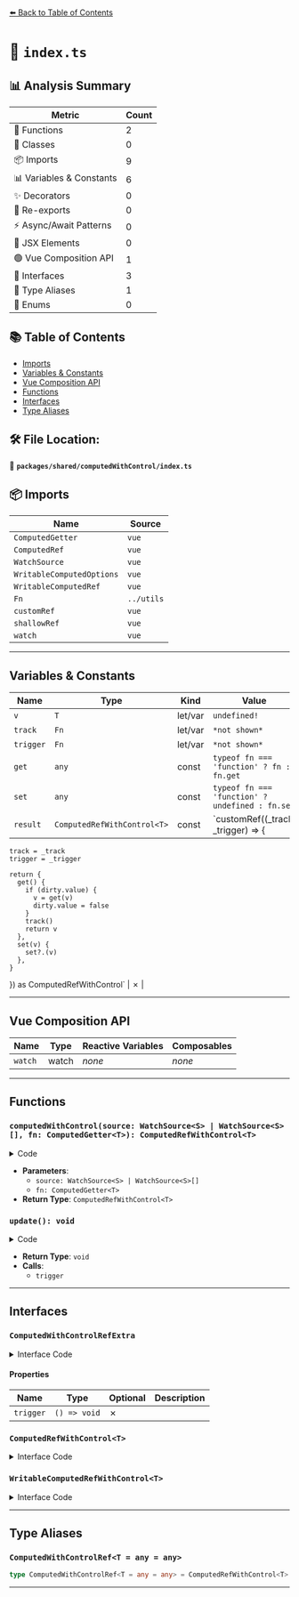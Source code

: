 [⬅️ Back to Table of Contents](../../../index.md)

# 📄 `index.ts`

## 📊 Analysis Summary

| Metric | Count |
|--------|-------|
| 🔧 Functions | 2 |
| 🧱 Classes | 0 |
| 📦 Imports | 9 |
| 📊 Variables & Constants | 6 |
| ✨ Decorators | 0 |
| 🔄 Re-exports | 0 |
| ⚡ Async/Await Patterns | 0 |
| 💠 JSX Elements | 0 |
| 🟢 Vue Composition API | 1 |
| 📐 Interfaces | 3 |
| 📑 Type Aliases | 1 |
| 🎯 Enums | 0 |

## 📚 Table of Contents

- [Imports](#imports)
- [Variables & Constants](#variables-constants)
- [Vue Composition API](#vue-composition-api)
- [Functions](#functions)
- [Interfaces](#interfaces)
- [Type Aliases](#type-aliases)

## 🛠️ File Location:
📂 **`packages/shared/computedWithControl/index.ts`**

## 📦 Imports

| Name | Source |
|------|--------|
| `ComputedGetter` | `vue` |
| `ComputedRef` | `vue` |
| `WatchSource` | `vue` |
| `WritableComputedOptions` | `vue` |
| `WritableComputedRef` | `vue` |
| `Fn` | `../utils` |
| `customRef` | `vue` |
| `shallowRef` | `vue` |
| `watch` | `vue` |


---

## Variables & Constants

| Name | Type | Kind | Value | Exported |
|------|------|------|-------|----------|
| `v` | `T` | let/var | `undefined!` | ✗ |
| `track` | `Fn` | let/var | `*not shown*` | ✗ |
| `trigger` | `Fn` | let/var | `*not shown*` | ✗ |
| `get` | `any` | const | `typeof fn === 'function' ? fn : fn.get` | ✗ |
| `set` | `any` | const | `typeof fn === 'function' ? undefined : fn.set` | ✗ |
| `result` | `ComputedRefWithControl<T>` | const | `customRef<T>((_track, _trigger) => {
    track = _track
    trigger = _trigger

    return {
      get() {
        if (dirty.value) {
          v = get(v)
          dirty.value = false
        }
        track()
        return v
      },
      set(v) {
        set?.(v)
      },
    }
  }) as ComputedRefWithControl<T>` | ✗ |


---

## Vue Composition API

| Name | Type | Reactive Variables | Composables |
|------|------|-------------------|-------------|
| `watch` | watch | *none* | *none* |


---

## Functions

### `computedWithControl(source: WatchSource<S> | WatchSource<S>[], fn: ComputedGetter<T>): ComputedRefWithControl<T>`

<details><summary>Code</summary>

```ts
export function computedWithControl<T, S>(
  source: WatchSource<S> | WatchSource<S>[],
  fn: ComputedGetter<T>
): ComputedRefWithControl<T>
```
</details>

- **Parameters**:
  - `source: WatchSource<S> | WatchSource<S>[]`
  - `fn: ComputedGetter<T>`
- **Return Type**: `ComputedRefWithControl<T>`
### `update(): void`

<details><summary>Code</summary>

```ts
() => {
    dirty.value = true
    trigger()
  }
```
</details>

- **Return Type**: `void`
- **Calls**:
  - `trigger`

---

## Interfaces

### `ComputedWithControlRefExtra`

<details><summary>Interface Code</summary>

```ts
export interface ComputedWithControlRefExtra {
  /**
   * Force update the computed value.
   */
  trigger: () => void
}
```
</details>

#### Properties

| Name | Type | Optional | Description |
|------|------|----------|-------------|
| `trigger` | `() => void` | ✗ |  |

### `ComputedRefWithControl<T>`

<details><summary>Interface Code</summary>

```ts
export interface ComputedRefWithControl<T> extends ComputedRef<T>, ComputedWithControlRefExtra {}
```
</details>

### `WritableComputedRefWithControl<T>`

<details><summary>Interface Code</summary>

```ts
export interface WritableComputedRefWithControl<T> extends WritableComputedRef<T>, ComputedWithControlRefExtra {}
```
</details>


---

## Type Aliases

### `ComputedWithControlRef<T = any = any>`

```ts
type ComputedWithControlRef<T = any = any> = ComputedRefWithControl<T> | WritableComputedRefWithControl<T>;
```


---
